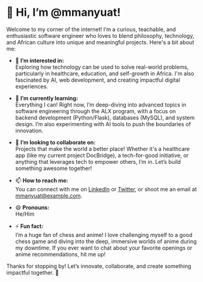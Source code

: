 # 👋 Hi, I’m @mmanyuat!

Welcome to my corner of the internet! I’m a curious, teachable, and enthusiastic software engineer who loves to blend philosophy, technology, 
and African culture into unique and meaningful projects. Here's a bit about me:

- 👀 **I’m interested in:**  
  Exploring how technology can be used to solve real-world problems, particularly in healthcare, education,
  and self-growth in Africa. I'm also fascinated by AI, web development, and creating impactful digital experiences.

- 🌱 **I’m currently learning:**  
  Everything I can! Right now, I’m deep-diving into advanced topics in software engineering through the ALX program,
  with a focus on backend development (Python/Flask), databases (MySQL), and system design. I’m also experimenting with AI tools to push the boundaries of innovation.

- 💞️ **I’m looking to collaborate on:**  
  Projects that make the world a better place! Whether it's a healthcare app (like my current project DocBridge),
  a tech-for-good initiative, or anything that leverages tech to empower others, I’m in. Let’s build something awesome together!

- 📫 **How to reach me:**  
  You can connect with me on [LinkedIn](https://www.linkedin.com/in/mmanyuat) or [Twitter](https://twitter.com/mmanyuat), or shoot me an email at mmanyuat@example.com.

- 😄 **Pronouns:**  
  He/Him

- ⚡ **Fun fact:**  
  I’m a huge fan of chess and anime! I love challenging myself to a good chess game and diving into the deep,
  immersive worlds of anime during my downtime. If you ever want to chat about your favorite openings or anime recommendations, hit me up!

Thanks for stopping by! Let’s innovate, collaborate, and create something impactful together. 🚀


<!---
mmanyuat/mmanyuat is a ✨ special ✨ repository because its `README.md` (this file) appears on your GitHub profile.
You can click the Preview link to take a look at your changes.
--->
